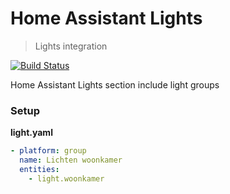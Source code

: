 # Home Assistant Lights
> Lights integration

[![Build Status](https://travis-ci.org/pascalwilbrink/ha-config.svg?branch=master)](https://travis-ci.org/pascalwilbrink/ha-config)

Home Assistant Lights section include light groups

### Setup

**light.yaml**
```yaml
- platform: group
  name: Lichten woonkamer
  entities:
    - light.woonkamer
```